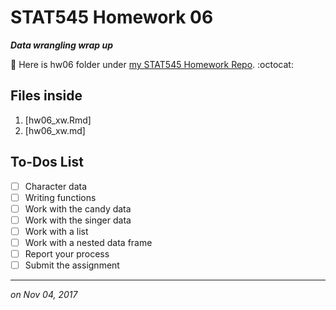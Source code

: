 
# STAT545 Homework 06 

_**Data wrangling wrap up**_

:round_pushpin: Here is hw06 folder under [my STAT545 Homework Repo](https://github.com/xinmiaow/STAT545-hw-Wang-Xinmiao). :octocat:


## Files inside

1. [hw06_xw.Rmd]
2. [hw06_xw.md]


## To-Dos List

- [ ] Character data
- [ ] Writing functions
- [ ] Work with the candy data
- [ ] Work with the singer data
- [ ] Work with a list
- [ ] Work with a nested data frame
- [ ] Report your process
- [ ] Submit the assignment

***
*on Nov 04, 2017*
